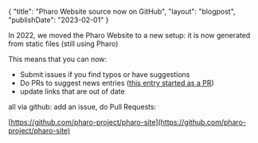 {
"title": "Pharo Website source now on GitHub",
"layout": "blogpost",
"publishDate": "2023-02-01"
}

In 2022, we moved the Pharo Website to a new setup: it is now generated from static files (still using Pharo)


This means that you can now:
- Submit issues if you find typos or have suggestions
- Do PRs to suggest news entries ([this entry started as a PR](https://github.com/pharo-project/pharo-site/pull/18))
- update links that are out of date

all via github: add an issue, do Pull Requests:

[https://github.com/pharo-project/pharo-site](https://github.com/pharo-project/pharo-site)
